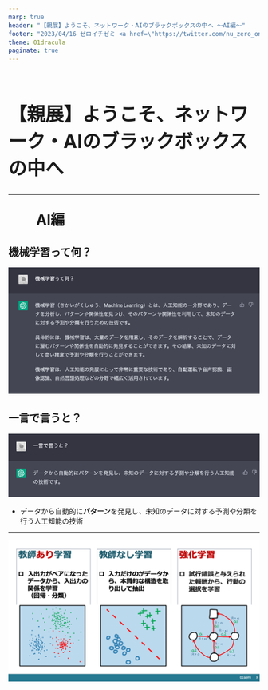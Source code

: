```yaml
---
marp: true
header: "【親展】ようこそ、ネットワーク・AIのブラックボックスの中へ 〜AI編〜"
footer: "2023/04/16 ゼロイチゼミ <a href=\"https://twitter.com/nu_zero_one\" style=\"color:white\">@nu_zero_one</a>"
theme: 01dracula
paginate: true
---
```


<!--
headingDivider: 2
_class: title
_paginate: false
_header: ""
-->
# <br><span style="font-size: 37px">【親展】ようこそ、ネットワーク・AIのブラックボックスの中へ</span><br><hr>&emsp;&emsp;AI編

## 機械学習って何？

![w:900](images/ask_to_chatgpt.png)

## 一言で言うと？

![w:900](images/in_one_sentence.png)

- データから自動的に**パターン**を発見し、未知のデータに対する予測や分類を行う人工知能の技術

---
![bg](images/classification_of_ml.png)

<!--
_paginate: false
_header: ""
_footer: ""
-->

